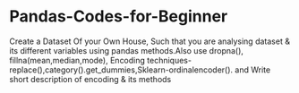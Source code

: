 # Pandas-Codes-for-Beginner
Create a Dataset Of your Own House, Such that you are analysing dataset &amp; its different variables using pandas methods.Also use dropna(), fillna(mean,median,mode), Encoding techniques-replace(),category().get_dummies,Sklearn-ordinalencoder().   and Write short description of encoding &amp; its methods
